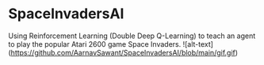 # SpaceInvadersAI
Using Reinforcement Learning (Double Deep Q-Learning) to teach an agent to play the popular Atari 2600 game Space Invaders. 
![alt-text] (https://github.com/AarnavSawant/SpaceInvadersAI/blob/main/gif.gif)
